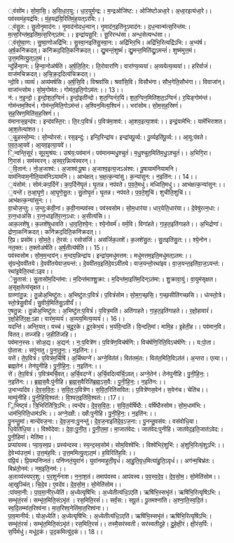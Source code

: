 

  
्वंसो॑म। सो॒मा॒सि॒। अ॒सि॒धा॒र॒यु:। धा॒र॒युर्म॒न्द्र:। म॒न्द्रओजि॑ष्ट:। ओजि॑ष्टोअध्व॒रे। अ॒ध्व॒रइत्य॑ध्व॒रे।। पव॑स्वमंह॒यद्र॑यि:। मं॒ह॒यद्र॑यि॒रिति॑मं॒ह॒यत्ऽर॑यि:।।  
्वंसु॒त:। सु॒तोनृ॒माद॑न:। नृ॒माद॑नोदध॒न्वान्। नृ॒माद॑न॒इति॑नृ॒ऽमाद॑न:। द॒ध॒न्वान्म॑त्स॒रिन्त॑म:। म॒त्स॒रिन्त॑म॒इति॑म॒त्स॒रिन्ऽत॑म:।। इन्द्रा॑यसू॒रि:। सू॒रिरन्ध॑सा। अन्ध॒सेत्यन्ध॑सा।।  
्वंसु॑ष्वा॒ण:। सु॒ष्वा॒णोअद्रि॑भि:। सु॒स्वा॒नइति॑सु॒स्वा॒न:। अद्रि॑भिर॒भि। अद्रि॑भि॒रित्यद्रि॑ऽभि:। अ॒भ्य॑र्ष। अ॒र्ष॒कनि॑क्रदत्। कनि॑क्रद॒दिति॒कनि॑क्रदत्।। द्यु॒मन्तं॒शुष्मं॑। द्यु॒मन्त॒मिति॑द्यु॒ऽमन्तं॑। शुष्म॑मुत्त॒मं। उ॒त्त॒ममित्यु॒त्ऽत॒मं।।  
न्दु॑र्हिन्वा॒न:। हि॒न्वा॒नोअ॑र्षति। अ॒र्ष॒ति॒ति॒र:। ति॒रोवारा॑णि। वारा॑ण्य॒व्यया॑। अ॒व्ययेत्य॒व्यया॑।। हरिर्वाजं॑। वाज॑मचिक्रदत्। अ॒चि॒क्र॒द॒दित्य॑चिक्रदत्।।  
न्दो॒वि। व्यव्यं॑। अव्य॑मर्षसि। अ॒र्ष॒सि॒वि। विश्रवां॑सि। श्रवां॑सि॒वि। विसौभ॑गा। सौभ॒गेति॒सौभ॑गा।। विवाजा॑न्। वाजा॑न्त्सोम। सो॒म॒गोम॑त:। गोम॑त॒इति॒गोऽम॑त:।। 13।।  
न॑:। न॒इ॒न्दो॒। इ॒न्दो॒श॒त॒ग्विनं॑। इ॒न्दो॒इती॑न्दो। श॒त॒ग्विनं॑र॒यिं। श॒त॒ग्विन॒मिति॑श॒त॒ऽग्विनं॑। र॒यिङ्गोम॑न्तं। गोम॑न्तम॒श्विनं॑। गोम॑न्त॒मिति॒गोऽम॑न्तं। अ॒श्विन॒मित्य॒श्विनं॑।। भरा॑सोम। सो॒म॒स॒ह॒स्रिणं॑। स॒ह॒स्रिण॒मिति॑स॒ह॒स्रिणं॑।।  
व॑मानास॒इन्द॑व:। इन्द॑वस्ति॒र:। ति॒र:प॒वित्रं॑। प॒वित्र॑मा॒शव॑:। आ॒शव॒इत्या॒शव॑:।। इन्द्रं॒यामे॑भि:। यामे॑भिराशत। आ॒श॒तेत्या॑शत।।  
॒कु॒हस्सो॒म्य:। सो॒म्योरस॑:। रस॒इन्दु॑:। इन्दि॒रिन्द्रा॑य। इन्द्रा॑यपू॒र्व्य:। पू॒र्व्यइति॑पू॒र्व्य:।। आ॒यु:प॑वते। प॒व॒त॒आ॒यवे॑। आ॒यव॒इत्या॒यवे॑।।  
ि॒न्वन्ति॒सूरं॑। सूर॒मुश्र॑य:। उश्र॑य॒:पव॑मानं। पव॑मानम्मधु॒श्चुतं॑। म॒धु॒श्चुत॒मिति॑म॒धु॒ऽश्चुतं॑।। अ॒भिगि॒रा। गि॒रासं। सम॑स्वरन्। अ॒स्व॒र॒न्नित्य॑स्वरन्।।  
॒वि॒तान॑:। नो॒अ॒जाश्व॑:। अ॒जाश्व॑:पू॒षा। अ॒जाश्व॒इत्य॒जऽअ॑श्व:। पू॒षायाम॑नियामनि। याम॑नियाम॒नीति॒याम॑निऽयामनि।। आभ॑क्षत्। भ॒क्ष॒त्क॒न्या॑सु। क॒न्या॑सुन:। न॒इति॑न:।। 14।।  
॒यंसोम॑:। सोम॑:कप॒र्दिने॑। क॒प॒र्दिने॑घृ॒तं। घृ॒तन्न। नप॑वते। प॒व॒ते॒मधु॑। मध्विति॒मधु॑।। आभ॑क्षत्क॒न्या॑सुन:।।  
॒यन्ते॑। त॒आ॒घृ॒णे॒। आ॒घृ॒णे॒सु॒त:। सु॒तोघृ॒तं। घृ॒तन्न। नप॑वते। प॒व॒ते॒शुचि॑। शुचीति॒शुचि॑।। आभ॑क्षत्क॒न्या॑सुन:।।  
वा॒चोज॒न्तु:। ज॒न्तु:क॑वी॒नां। क॒वी॒नाम्पव॑स्व। पव॑स्वसोम। सो॒म॒धार॑या। धार॒येति॒धार॑या।। दे॒वेषु॑रत्न॒धा:। र॒त्न॒धाअ॑सि। र॒त्न॒धाइति॑र॒त्न॒ऽधा:। अ॒सीत्य॑सि।।  
आक॒लशे॑षु। क॒लशे॑षुधावति। धा॒व॒ति॒श्ये॒न:। श्ये॒नोवर्म॑। वर्म॒वि। विगा॑हते। गा॒ह॒त॒इति॑गाहते।। अ॒भिद्रोणा॑। द्रोणा॒कनि॑क्रदत्। कनि॑क्रद॒दिति॒कनि॑क्रदत्।।  
रि॒प्र। प्रसो॑म। सो॒म॒ते॒। ते॒रस॑:। रसोस॑र्जि। अस॑र्जिक॒लशे॑। क॒लशे॑सु॒त:। सु॒तइति॑सु॒त:।। श्ये॒नोन। नत॒क्त:। त॒क्तोअ॑र्षति। अ॒र्ष॒तीत्य॑र्षति।। 15।।  
पव॑स्वसोम। सो॒म॒म॒न्दय॑न्। म॒न्दय॒न्निन्द्रा॑य। इन्द्रा॑य॒मधु॑मत्तम:। मधु॑मत्तम॒इति॒मधु॑मत्ऽतम:।।  
सृ॑ग्रन्दे॒ववी॑तये। दे॒ववी॑तयेवाज॒यन्त॑:। दे॒ववी॑तय॒इति॑दे॒वऽवी॑तये। वाज॒यन्तो॒रथा॑इव। वा॒ज॒यन्त॒इति॑वा॒ज॒ऽयन्त॑:। रथा॑इ॒वेति॒रथा॑:ऽइव।।  
ेसु॒तास॑:। सु॒तासो॑म॒दिन्त॑मा:। म॒दिन्त॑माश्शु॒क्रा:। म॒दिन्त॑मा॒इति॑म॒दिन्ऽत॑मा:। शु॒क्रावा॒युं। वा॒युम॑सृक्षत। अ॒सृक्ष॒तेत्य॑सृक्षत।।  
ग्राव्णा॑तु॒न्न:। तु॒न्नोअ॒भिष्टु॑त:। अ॒भिष्टु॑त:प॒वित्रं॑। प॒वित्रं॑सोम। सो॒म॒ग॒च्छ॒सि॒। ग॒च्छ॒सीति॑गच्छसि।। ध॑त्स्तो॒त्रे। स्तो॒त्रेसु॒वीर्यं॑। सु॒वीर्य॒मिति॑सु॒ऽवीर्यं॑।।  
ए॒षतु॒न्न:। तु॒न्नोअ॒भिष्टु॑त:। अ॒भिष्टु॑त:प॒वित्रं॑। प॒वित्र॒मति॑। अति॑गाहते। गा॒ह॒त॒इति॑गाहते।। र॒क्षो॒हावारं॑। र॒क्षो॒हेति॑र॒क्ष॒:ऽहा। वार॑म॒व्ययं॑। अ॒व्यय॒मित्य॒व्ययं॑।। 16।।  
यदन्ति॑। अन्ति॒यत्। यच्च॑। च॒दू॒र॒के। दू॒र॒केभ॒यं। भ॒यंवि॒न्दति॑। वि॒न्दति॒मां। मामि॒ह। इ॒हेती॒ह।। पव॑मान॒वि। वितत्। तज्ज॑हि। ज॒हीति॑जहि।।  
पव॑मान॒स्सः। सोअ॒द्य। अ॒द्यन॑:। न॒:प॒वित्रे॑ण। प॒वित्रे॑ण॒विच॑र्षणि:। विच॑र्षणि॒रिति॒विऽच॑र्षणि:।। य:पो॒ता। पो॒तास:। सपु॑नातु। पु॒ना॒तु॒न॒:। न॒इति॑न:।।  
यत्ते॑। ते॒प॒वित्रं॑। प॒वित्र॑म॒र्चिषि॑। अ॒र्चिष्यग्ने॑। अग्ने॒वित॑तं। वित॑तमं॒त:। वित॑त॒मिति॒विऽत॑तं। अ॒न्तरा। एत्या।। ब्रह्म॒तेन॑। तेन॑पुनीहि। पु॒नी॒हि॒न॒:। न॒इति॑न:।।  
त्ते॑। ते॒प॒वित्रं॑। प॒वित्र॑मर्चि॒वत्। अ॒र्चि॒वदग्ने॑। अ॒र्चि॒वदित्य॑र्चि॒ऽवत्। अग्ने॒तेन॑। तेन॑पुनीहि। पु॒नी॒हि॒न॒:। न॒इति॑न:।। ब्र॒ह्म॒स॒वै:पु॑नीहि। ब्र॒ह्म॒स॒वैरिति॑ब्र॒ह्म॒ऽस॒वै:। पु॒नी॒हि॒न॒:। न॒इति॑न:।।  
उ॒भाभ्यां॑देव। दे॒व॒स॒वि॒त॒:। स॒वि॒त॒:प॒वित्रे॑ण। स॒वि॒त॒रिति॑सवित:। प॒वित्रे॑णस॒वेन॑। स॒वेन॑च। चेति॑च।। माम्पु॑नीहि। पु॒नी॒हि॒वि॒श्वत॑:। वि॒श्वत॒इति॑वि॒श्वत॑:।।17।।  
्रि॒भिष्ट्वं। त्रि॒भिरिति॑त्रि॒ऽभि:। त्वन्दे॑व। दे॒व॒स॒वि॒त॒:। स॒वि॒त॒र्वर्षि॑ष्ठै:। वर्षि॑ष्ठैस्सोम। सो॒म॒धाम॑भि:। धाम॑भि॒रिति॒धाम॑ऽभि:।। अग्ने॒दक्षै॑:। दक्षै॑:पुनीहि। पु॒नी॒हि॒न॒:। न॒इति॑न:।।  
पु॒नन्तु॒मां। मान्दे॑वज॒ना:। दे॒व॒ज॒ना:पु॒नन्तु॑। दे॒व॒ज॒नाइति॑दे॒व॒ऽज॒ना:। पु॒नन्तु॒वस॑व:। वस॑वोधि॒या। धि॒येति॑धि॒या।। विश्वे॑देवा:। दे॒वा॒:पु॒नी॒त॒। पु॒नी॒त॒मा॒। मा॒जात॑वेद:। जात॑वेद:पुनीहि। जात॑वेद॒इति॒जात॑ऽवेद:। पु॒नी॒हिमा॑। मेति॑मा।।  
प्रप्या॑यस्व। प्या॒य॒स्व॒प्र। प्रस्य॑न्दस्व। स्य॒न्द॒स्व॒सोम॑। सोम॒विश्वे॑भि:। विश्वे॑भिरं॒शुभि॑:। अं॒शुभि॒रित्यं॒शुऽभि॑:।। दे॒वेभ्य॑उत्त॒मं। उ॒त्त॒मंह॒वि:। उ॒त्त॒ममित्यु॒त्ऽत॒मं। ह॒विरिति॑ह॒वि:।।  
प॑प्रि॒यं। प्रि॒यम्पनि॑प्नतं। पनि॑प्नतं॒युवा॑नं। युवा॑नमाहुती॒वृधं॑। आ॒हु॒ति॒वृध॒मित्या॑हु॒ति॒ऽवृधं॑।। अग॑न्म॒बिभ्र॑त:। बिभ्र॑तो॒नम॑:। नम॒इति॒नम॑:।।  
अ॒लाय्य॑स्यपर॒शु:। प॒र॒शुर्न॑नाश। न॒ना॒श॒तं। तमाप॑वस्व। आप॑वस्व। प॒व॒स्व॒दे॒व॒। दे॒व॒सो॒म॒। सो॒मेति॑सोम।। आ॒खुञ्चि॑त्। चि॒दे॒व। ए॒वदे॑व। दे॒व॒सो॒म॒। सो॒मेति॑सोम।।  
:पा॑वमा॒नी:। पा॒व॒मा॒नीर॒ध्येति॑। अ॒ध्येत्यृषि॑भि:। अ॒ध्येतीत्य॑धि॒ऽएति॑। ऋषि॑भि॒स्सभृ॑तं। ऋषि॑भि॒रित्यृषि॑ऽभि:। सम्भृ॑तं॒रसं॑। सम्भृ॑त॒मिति॒संऽभृ॑तं । रस॒मिति॒रसं॑।। सर्वं॒स:। सपू॒तं। पू॒तमश्ना॑ति। अ॒श्ना॒ति॒स्व॒दि॒तं। स्व॒दि॒तम्मा॑त॒रिश्व॑ना। मा॒त॒रिश्व॒नेति॑मा॒त॒रिश्व॑ना।।  
पा॒व॒मानीर्य:। योअ॒ध्येति॑। अ॒ध्येत्यृषि॑भि:। अ॒ध्येतीत्य॑धि॒ऽएति॑। ऋषि॑भि॒स्सभृ॑तं। ऋषि॑भि॒रित्यृषि॑ऽभि:। सम्भृ॑तं॒रसं॑। सम्भृ॑त॒मिति॒संऽभृ॑तं। रस॒मिति॒रसं॑।। तस्मै॒सर॑स्वती। सर॑स्वतीदुहे। दु॒हे॒क्षी॒रं। क्षी॒रंस॒र्पि:। स॒र्पिर्मधु॑। मधू॑द॒कं। उ॒द॒कमित्यु॑द॒कं।। 18।।  
